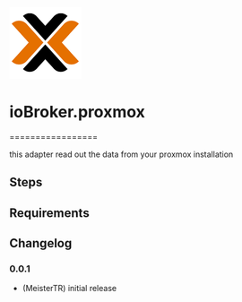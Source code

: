 ![Logo](admin/logo.png)
# ioBroker.proxmox
=================

this adapter read out the data from your proxmox installation

## Steps 
## Requirements

## Changelog

### 0.0.1
* (MeisterTR) initial release
